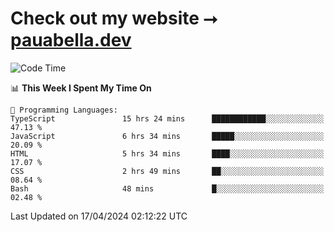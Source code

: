 # Check out my website ⭢ [pauabella.dev](https://pauabella.dev)

<!--START_SECTION:waka-->
![Code Time](http://img.shields.io/badge/Code%20Time-3%2C226%20hrs%2027%20mins-blue)

📊 **This Week I Spent My Time On** 

```text
💬 Programming Languages: 
TypeScript               15 hrs 24 mins      ████████████░░░░░░░░░░░░░   47.13 % 
JavaScript               6 hrs 34 mins       █████░░░░░░░░░░░░░░░░░░░░   20.09 % 
HTML                     5 hrs 34 mins       ████░░░░░░░░░░░░░░░░░░░░░   17.07 % 
CSS                      2 hrs 49 mins       ██░░░░░░░░░░░░░░░░░░░░░░░   08.64 % 
Bash                     48 mins             █░░░░░░░░░░░░░░░░░░░░░░░░   02.48 % 
```


 Last Updated on 17/04/2024 02:12:22 UTC
<!--END_SECTION:waka-->
